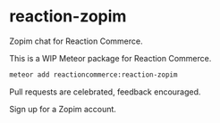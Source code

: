 reaction-zopim
=============

Zopim chat for Reaction Commerce.

This is a WIP Meteor package for Reaction Commerce.

```bash
meteor add reactioncommerce:reaction-zopim
```

Pull requests are celebrated, feedback encouraged.

Sign up for a Zopim account. 



